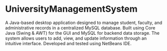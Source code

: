 # UniversityManagementSystem
A Java-based desktop application designed to manage student, faculty, and administrative records in a centralized MySQL database. Built using Core Java (Swing &amp; AWT) for the GUI and MySQL for backend data storage. The system allows users to add, view, and update information through an intuitive interface. Developed and tested using NetBeans IDE.
